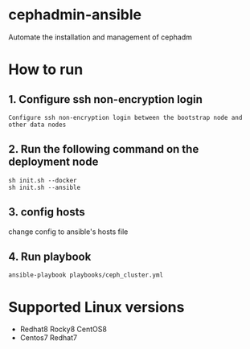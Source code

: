 # cephadmin-ansible
Automate the installation and management of cephadm
# How to run
## 1. Configure ssh non-encryption login
```
Configure ssh non-encryption login between the bootstrap node and other data nodes
```
## 2. Run the following command on the deployment node
```
sh init.sh --docker
sh init.sh --ansible
```
## 3. config hosts
change config to ansible's hosts file

## 4. Run playbook
```
ansible-playbook playbooks/ceph_cluster.yml
```
# Supported Linux versions
* Redhat8 Rocky8 CentOS8
* Centos7 Redhat7
